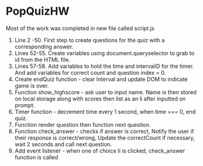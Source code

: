 # PopQuizHW
Most of the work was completed in new file called script.js
1. Line 2 -50. First step to create questions for the quiz with a corresponding answer.
2. Lines 52-55. Create variables using document.queryselector to grab to id from the HTML file. 
3. Lines 57-58. Add variables to hold the time and intervaliD for the timer. And add variables for correct count and question index = 0.
4. Create endQuiz function - clear Interval and update DOM to indicate game is over.
5. Function show_highscore - ask user to input name. Name is then stored on local storage along with scores then list as an li after inputted on prompt. 
6. Timer function - decrement time every 1 second, when time === 0, end quiz. 
7. Function render question then function next quesiton.
8. Function check_answer - checks if answer is correct, Notify the user if their response is correct/wrong, Update the correctCount if necessary, wait 2 seconds and call next question.
9. Add event listener - when one of choice li is clicked, check_answer function is called 
